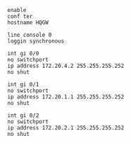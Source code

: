 ```shell
enable
conf ter
hostname HQGW
```
```shell
line console 0
loggin synchronous
```
```shell
int gi 0/0
no switchport
ip address 172.20.4.2 255.255.255.252
no shut
```
```shell
int gi 0/1
no switchport
ip address 172.20.1.1 255.255.255.252
no shut
```
```shell
int gi 0/2
no switchport
ip address 172.20.2.1 255.255.255.252
no shut
```
